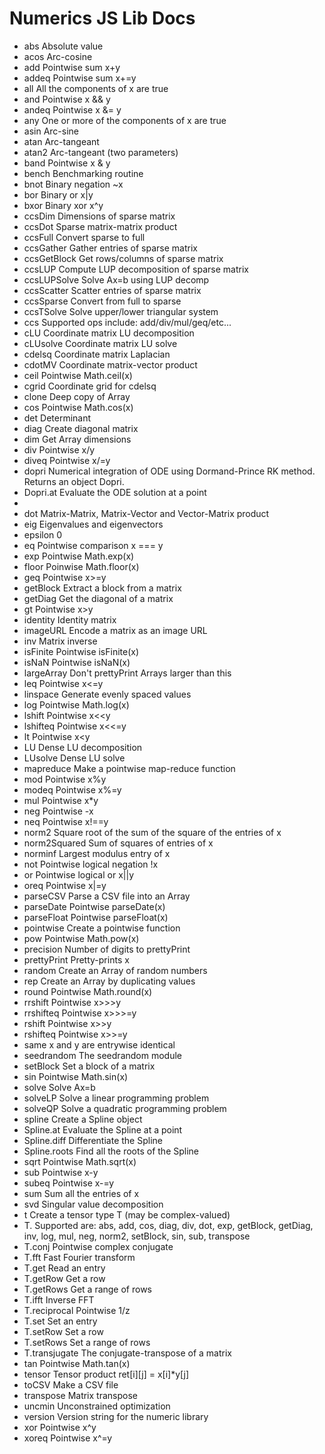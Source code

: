 # Numerics JS Lib Docs

*	abs	Absolute value
*	acos	Arc-cosine
*	add	Pointwise sum x+y
*	addeq	Pointwise sum x+=y
*	all	All the components of x are true
*	and	Pointwise x && y
*	andeq	Pointwise x &= y
*	any	One or more of the components of x are true
*	asin	Arc-sine
*	atan	Arc-tangeant
*	atan2	Arc-tangeant (two parameters)
*	band	Pointwise x & y
*	bench	Benchmarking routine
*	bnot	Binary negation ~x
*	bor	Binary or x|y
*	bxor	Binary xor x^y
*	ccsDim	Dimensions of sparse matrix
*	ccsDot	Sparse matrix-matrix product
*	ccsFull	Convert sparse to full
*	ccsGather	Gather entries of sparse matrix
*	ccsGetBlock	Get rows/columns of sparse matrix
*	ccsLUP	Compute LUP decomposition of sparse matrix
*	ccsLUPSolve	Solve Ax=b using LUP decomp
*	ccsScatter	Scatter entries of sparse matrix
*	ccsSparse	Convert from full to sparse
*	ccsTSolve	Solve upper/lower triangular system
*	ccs<op>	Supported ops include: add/div/mul/geq/etc...
*	cLU	Coordinate matrix LU decomposition
*	cLUsolve	Coordinate matrix LU solve
*	cdelsq	Coordinate matrix Laplacian
*	cdotMV	Coordinate matrix-vector product
*	ceil	Pointwise Math.ceil(x)
*	cgrid	Coordinate grid for cdelsq
*	clone	Deep copy of Array
*	cos	Pointwise Math.cos(x)
*	det	Determinant
*	diag	Create diagonal matrix
*	dim	Get Array dimensions
*	div	Pointwise x/y
*	diveq	Pointwise x/=y
*	dopri	Numerical integration of ODE using Dormand-Prince RK method. Returns an object Dopri.
*	Dopri.at	Evaluate the ODE solution at a point
*			
*	dot	Matrix-Matrix, Matrix-Vector and Vector-Matrix product
*	eig	Eigenvalues and eigenvectors
*	epsilon	0
*	eq	Pointwise comparison x === y
*	exp	Pointwise Math.exp(x)
*	floor	Poinwise Math.floor(x)
*	geq	Pointwise x>=y
*	getBlock	Extract a block from a matrix
*	getDiag	Get the diagonal of a matrix
*	gt	Pointwise x>y
*	identity	Identity matrix
*	imageURL	Encode a matrix as an image URL
*	inv	Matrix inverse
*	isFinite	Pointwise isFinite(x)
*	isNaN	Pointwise isNaN(x)
*	largeArray	Don't prettyPrint Arrays larger than this
*	leq	Pointwise x<=y
*	linspace	Generate evenly spaced values
*	log	Pointwise Math.log(x)
*	lshift	Pointwise x<<y
*	lshifteq	Pointwise x<<=y
*	lt	Pointwise x<y
*	LU	Dense LU decomposition
*	LUsolve	Dense LU solve
*	mapreduce	Make a pointwise map-reduce function
*	mod	Pointwise x%y
*	modeq	Pointwise x%=y
*	mul	Pointwise x*y
*	neg	Pointwise -x
*	neq	Pointwise x!==y
*	norm2	Square root of the sum of the square of the entries of x
*	norm2Squared	Sum of squares of entries of x
*	norminf	Largest modulus entry of x
*	not	Pointwise logical negation !x
*	or	Pointwise logical or x||y
*	oreq	Pointwise x|=y
*	parseCSV	Parse a CSV file into an Array
*	parseDate	Pointwise parseDate(x)
*	parseFloat	Pointwise parseFloat(x)
*	pointwise	Create a pointwise function
*	pow	Pointwise Math.pow(x)
*	precision	Number of digits to prettyPrint
*	prettyPrint	Pretty-prints x
*	random	Create an Array of random numbers
*	rep	Create an Array by duplicating values		
*	round	Pointwise Math.round(x)
*	rrshift	Pointwise x>>>y
*	rrshifteq	Pointwise x>>>=y
*	rshift	Pointwise x>>y
*	rshifteq	Pointwise x>>=y
*	same	x and y are entrywise identical
*	seedrandom	The seedrandom module
*	setBlock	Set a block of a matrix
*	sin	Pointwise Math.sin(x)
*	solve	Solve Ax=b
*	solveLP	Solve a linear programming problem
*	solveQP	Solve a quadratic programming problem
*	spline	Create a Spline object
*	Spline.at	Evaluate the Spline at a point
*	Spline.diff	Differentiate the Spline
*	Spline.roots	Find all the roots of the Spline
*	sqrt	Pointwise Math.sqrt(x)
*	sub	Pointwise x-y
*	subeq	Pointwise x-=y
*	sum	Sum all the entries of x
*	svd	Singular value decomposition
*	t	Create a tensor type T (may be complex-valued)
*	T.<numericfun>	Supported <numericfun> are: abs, add, cos, diag, div, dot, exp, getBlock, getDiag, inv, log, mul, neg, norm2, setBlock, sin, sub, transpose
*	T.conj	Pointwise complex conjugate
*	T.fft	Fast Fourier transform
*	T.get	Read an entry
*	T.getRow	Get a row
*	T.getRows	Get a range of rows
*	T.ifft	Inverse FFT
*	T.reciprocal	Pointwise 1/z
*	T.set	Set an entry
*	T.setRow	Set a row
*	T.setRows	Set a range of rows
*	T.transjugate	The conjugate-transpose of a matrix
*	tan	Pointwise Math.tan(x)
*	tensor	Tensor product ret[i][j] = x[i]*y[j]
*	toCSV	Make a CSV file
*	transpose	Matrix transpose
*	uncmin	Unconstrained optimization
*	version	Version string for the numeric library
*	xor	Pointwise x^y
*	xoreq	Pointwise x^=y